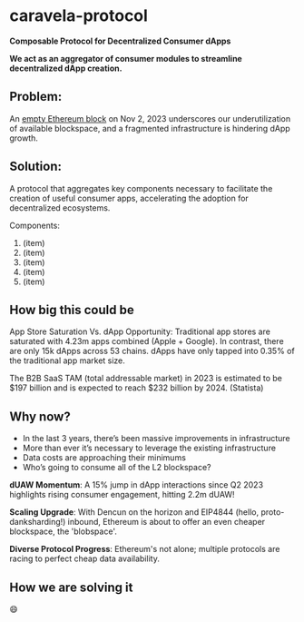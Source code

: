 # caravela-protocol

**Composable Protocol for Decentralized Consumer dApps**

**We act as an aggregator of consumer modules to streamline decentralized dApp creation.**



## Problem:
An [empty Ethereum block]([url](https://etherscan.io/block/18482360)) on Nov 2, 2023 underscores our underutilization of available blockspace, and a fragmented infrastructure is hindering dApp growth.



## Solution:  
A protocol that aggregates key components necessary to facilitate the creation of useful consumer apps, accelerating the adoption for decentralized ecosystems.  


Components: 
1. (item)
2. (item)
3. (item)
4. (item)
5. (item)


## How big this could be

App Store Saturation Vs. dApp Opportunity: 
Traditional app stores are saturated with 4.23m apps combined (Apple + Google). 
In contrast, there are only 15k dApps across 53 chains. 
dApps have only tapped into 0.35% of the traditional app market size.

The B2B SaaS TAM (total addressable market) in 2023 is estimated to be $197 billion and is expected to reach $232 billion by 2024. (Statista)



## Why now?

- In the last 3 years, there’s been massive improvements in infrastructure
- More than ever it’s necessary to leverage the existing infrastructure 
- Data costs are approaching their minimums
- Who’s going to consume all of the L2 blockspace?

**dUAW Momentum**: A 15% jump in dApp interactions since Q2 2023 highlights rising consumer engagement, hitting 2.2m dUAW!

**Scaling Upgrade**: With Dencun on the horizon and EIP4844 (hello, proto-danksharding!) inbound, Ethereum is about to offer an even cheaper blockspace, the 'blobspace'. 

**Diverse Protocol Progress**: Ethereum's not alone; multiple protocols are racing to perfect cheap data availability. 



## How we are solving it

:smile: 
